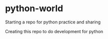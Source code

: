 # python-world
Starting a repo for python practice and sharing

Creating this repo to do development for python
